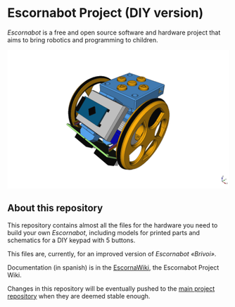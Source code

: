 Escornabot Project (DIY version)
================================

*Escornabot* is a free and open source software and hardware project that aims
to bring robotics and programming to children.

![Escornabot 3D Model][ESC01]

About this repository
---------------------

This repository contains almost all the files for the hardware you need to
build your own *Escornabot*, including models for printed parts and schematics
for a DIY keypad with 5 buttons.

This files are, currently, for an improved version of *Escornabot «Brivoi»*.

Documentation (in spanish) is in the [EscornaWiki][PRO01], the Escornabot
Project Wiki.

Changes in this repository will be eventually pushed to the [main project
repository][REP01] when they are deemed stable enough.

[ESC01]: https://raw.githubusercontent.com/xoan/escornabot/master/images/escornabot.png
[PRO01]: http://escornabot.esy.es/
[REP01]: http://github.com/escornabot
